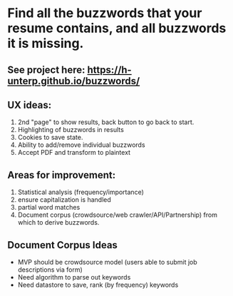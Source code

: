 
# Find all the buzzwords that your resume contains, and all buzzwords it is missing.

## See project here: https://h-unterp.github.io/buzzwords/ 

## UX ideas:
1. 2nd "page" to show results, back button to go back to start.
2. Highlighting of buzzwords in results
3. Cookies to save state.
4. Ability to add/remove individual buzzwords
5. Accept PDF and transform to plaintext

## Areas for improvement:

1. Statistical analysis (frequency/importance)
2. ensure capitalization is handled
3. partial word matches
4. Document corpus (crowdsource/web crawler/API/Partnership) from which to derive buzzwords. 

## Document Corpus Ideas
  * MVP should be crowdsource model (users able to submit job descriptions via form)
  * Need algorithm to parse out keywords
  * Need datastore to save, rank (by frequency) keywords
